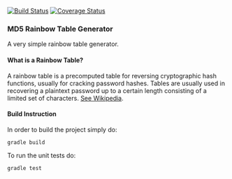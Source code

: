 [![Build Status](https://travis-ci.org/livioso/md5-rainbowtable-generator.svg?branch=master)](https://travis-ci.org/livioso/md5-rainbowtable-generator) 
[![Coverage Status](https://coveralls.io/repos/livioso/md5-rainbowtable-generator/badge.svg?branch=master)](https://coveralls.io/r/livioso/md5-rainbowtable-generator?branch=master)

### MD5 Rainbow Table Generator

A very simple rainbow table generator.

#### What is a Rainbow Table?

A rainbow table is a precomputed table for reversing cryptographic hash functions, usually for cracking password hashes. Tables are usually used in recovering a plaintext password up to a certain length consisting of a limited set of characters.
  [See Wikipedia](https://en.wikipedia.org/wiki/Rainbow_table).  
  
#### Build Instruction
  
In order to build the project simply do:
```
gradle build
```

To run the unit tests do:
```
gradle test
```
